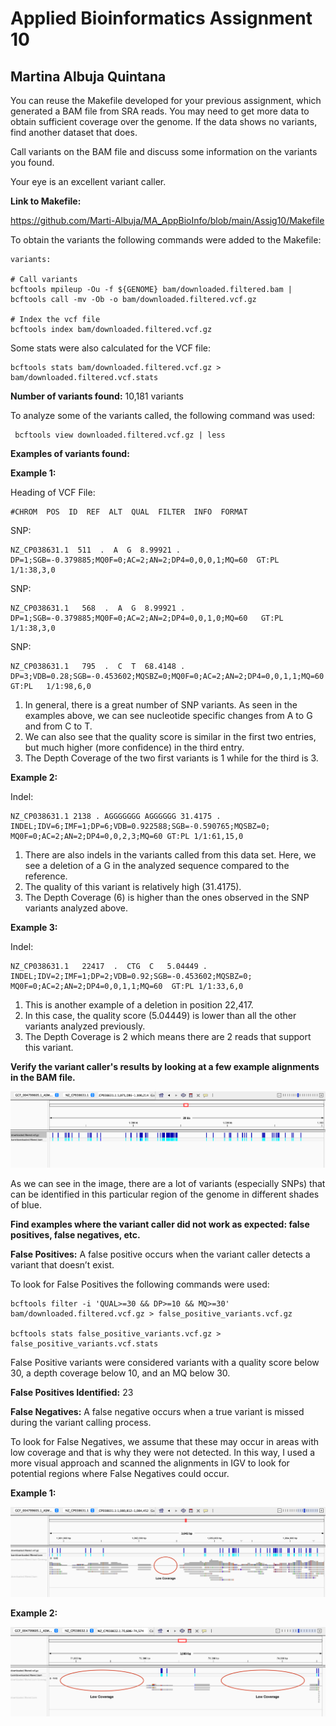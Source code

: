 # Applied Bioinformatics Assignment 10
## Martina Albuja Quintana

You can reuse the Makefile developed for your previous assignment, which generated a BAM file from SRA reads. You may need to get more data to obtain sufficient coverage over the genome. If the data shows no variants, find another dataset that does.

Call variants on the BAM file and discuss some information on the variants you found.

Your eye is an excellent variant caller.

**Link to Makefile:** 

https://github.com/Marti-Albuja/MA_AppBioInfo/blob/main/Assig10/Makefile

To obtain the variants the following commands were added to the Makefile:

    variants: 
    
    # Call variants
	bcftools mpileup -Ou -f ${GENOME} bam/downloaded.filtered.bam | bcftools call -mv -Ob -o bam/downloaded.filtered.vcf.gz

	# Index the vcf file
	bcftools index bam/downloaded.filtered.vcf.gz	


Some stats were also calculated for the VCF file: 

    bcftools stats bam/downloaded.filtered.vcf.gz > bam/downloaded.filtered.vcf.stats

**Number of variants found:** 10,181 variants

To analyze some of the variants called, the following command was used:

     bcftools view downloaded.filtered.vcf.gz | less

**Examples of variants found:**

**Example 1:**

Heading of VCF File:

    #CHROM  POS  ID  REF  ALT  QUAL  FILTER  INFO  FORMAT  


SNP:

    NZ_CP038631.1  511  .  A  G  8.99921 .  DP=1;SGB=-0.379885;MQ0F=0;AC=2;AN=2;DP4=0,0,0,1;MQ=60  GT:PL   1/1:38,3,0

SNP:

    NZ_CP038631.1   568  .  A  G  8.99921 . DP=1;SGB=-0.379885;MQ0F=0;AC=2;AN=2;DP4=0,0,1,0;MQ=60   GT:PL  1/1:38,3,0

SNP: 

    NZ_CP038631.1   795  .  C  T  68.4148 .  DP=3;VDB=0.28;SGB=-0.453602;MQSBZ=0;MQ0F=0;AC=2;AN=2;DP4=0,0,1,1;MQ=60 GT:PL   1/1:98,6,0

1. In general, there is a great number of SNP variants. As seen in the examples above, we can see nucleotide specific changes from A to G and from C to T.
2. We can also see that the quality score is similar in the first two entries, but much higher (more confidence) in the third entry. 
3. The Depth Coverage of the two first variants is 1 while for the third is 3.

**Example 2:**

Indel:

    NZ_CP038631.1 2138 . AGGGGGGG AGGGGGG 31.4175 . INDEL;IDV=6;IMF=1;DP=6;VDB=0.922588;SGB=-0.590765;MQSBZ=0; MQ0F=0;AC=2;AN=2;DP4=0,0,2,3;MQ=60 GT:PL 1/1:61,15,0

1. There are also indels in the variants called from this data set. Here, we see a deletion of a G in the analyzed sequence compared to the reference.
2. The quality of this variant is relatively high (31.4175).
3. The Depth Coverage (6) is higher than the ones observed in the SNP variants analyzed above.

**Example 3:**

Indel:

    NZ_CP038631.1   22417  .  CTG  C   5.04449 .  INDEL;IDV=2;IMF=1;DP=2;VDB=0.92;SGB=-0.453602;MQSBZ=0; MQ0F=0;AC=2;AN=2;DP4=0,0,1,1;MQ=60  GT:PL 1/1:33,6,0

1. This is another example of a deletion in position 22,417.
2. In this case, the quality score (5.04449) is lower than all the other variants analyzed previously.
3. The Depth Coverage is 2 which means there are 2 reads that support this variant.

**Verify the variant caller's results by looking at a few example alignments in the BAM file.**

![alt text](https://github.com/Marti-Albuja/MA_AppBioInfo/blob/main/Assig10/Images/Image1.png)

As we can see in the image, there are a lot of variants (especially SNPs) that can be identified in this particular region of the genome in different shades of blue. 

**Find examples where the variant caller did not work as expected: false positives, false negatives, etc.**

**False Positives:** A false positive occurs when the variant caller detects a variant that doesn’t exist.

To look for False Positives the following commands were used:

    bcftools filter -i 'QUAL>=30 && DP>=10 && MQ>=30' bam/downloaded.filtered.vcf.gz > false_positive_variants.vcf.gz

	bcftools stats false_positive_variants.vcf.gz > false_positive_variants.vcf.stats

False Positive variants were considered variants with a quality score below 30, a depth coverage below 10, and an MQ below 30.

**False Positives Identified:** 23

**False Negatives:** A false negative occurs when a true variant is missed during the variant calling process.

To look for False Negatives, we assume that these may occur in areas with low coverage and that is why they were not detected. In this way, I used a more visual approach and scanned the alignments in IGV to look for potential regions where False Negatives could occur.

**Example 1:**

![alt text](https://github.com/Marti-Albuja/MA_AppBioInfo/blob/main/Assig10/Images/Image2.png)

**Example 2:**

![alt text](https://github.com/Marti-Albuja/MA_AppBioInfo/blob/main/Assig10/Images/Image3.png)


